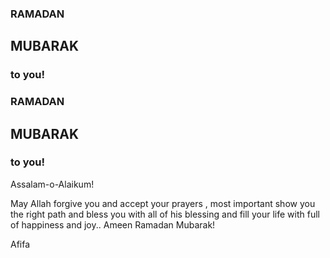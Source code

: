 <!DOCTYPE html>
<html lang="en">
<head>
    <meta charset="UTF-8">
    <meta name="viewport" content="width=device-width, initial-scale=1.0">
    <title>Ramadan-Mubarak</title>
    <link rel="stylesheet" href="ramadn.css">
</head>
<body>
    <div class="birthdayCard">
        <div class="cardFront">
          <div class="front-text">
          <h3 class="happy">RAMADAN</h3>
          <h2 class="bday">MUBARAK</h2> 
          <h3 class="toyou">to you!</h3>  
          </div>
          <div class="wrap-deco">
        <div class="decorations"></div>
        <div class="decorationsTwo"></div>
          </div> 
            <div class="wrap-decoTwo">
        <div class="decorations"></div>
        <div class="decorationsThree"></div>
          </div>
          <div class="plate">
            <div class="cake"></div>
            <div class="flame"></div>
          </div>
        </div>  
          <div class="cardInside">
             <div class="inside-text">
          <h3 class="happy">RAMADAN</h3>
          <h2 class="bday">MUBARAK</h2> 
          <h3 class="toyou">to you!</h3>  
          </div>
            <div class="wishes">
            <p>Assalam-o-Alaikum!</p>
            <p>May Allah forgive you and accept your prayers , most important show you the right path and bless you with all of his blessing and fill your life with full of happiness and joy.. Ameen Ramadan Mubarak!</p>
            <p class="name">Afifa</p>
            </div>
          </div>
        </div>
</body>
</html>
